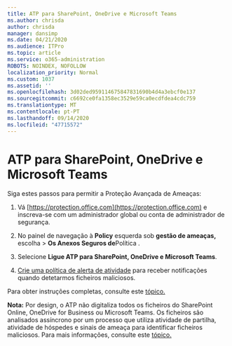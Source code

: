 ```yaml
---
title: ATP para SharePoint, OneDrive e Microsoft Teams
ms.author: chrisda
author: chrisda
manager: dansimp
ms.date: 04/21/2020
ms.audience: ITPro
ms.topic: article
ms.service: o365-administration
ROBOTS: NOINDEX, NOFOLLOW
localization_priority: Normal
ms.custom: 1037
ms.assetid: ''
ms.openlocfilehash: 3d02ded959114675847831690b4d4a3ebcf0e137
ms.sourcegitcommit: c6692ce0fa1358ec3529e59ca0ecdfdea4cdc759
ms.translationtype: MT
ms.contentlocale: pt-PT
ms.lasthandoff: 09/14/2020
ms.locfileid: "47715572"
---
```

# <a name="atp-for-sharepoint-onedrive-and-microsoft-teams"></a>ATP para SharePoint, OneDrive e Microsoft Teams

Siga estes passos para permitir a Proteção Avançada de Ameaças:

1. Vá [https://protection.office.com](https://protection.office.com) e inscreva-se com um administrador global ou conta de administrador de segurança.

2. No painel de navegação à **Policy** esquerda sob **gestão de ameaças,** escolha \> **Os Anexos Seguros de**Política .

3. Selecione **Ligue ATP para SharePoint, OneDrive e Microsoft Teams**.

4. [Crie uma política de alerta de atividade](https://docs.microsoft.com/microsoft-365/compliance/create-activity-alerts) para receber notificações quando detetarmos ficheiros maliciosos.

Para obter instruções completas, consulte este [tópico.](https://docs.microsoft.com/microsoft-365/security/office-365-security/turn-on-atp-for-spo-odb-and-teams)

**Nota:** Por design, o ATP não digitaliza todos os ficheiros do SharePoint Online, OneDrive for Business ou Microsoft Teams. Os ficheiros são analisados assíncrono por um processo que utiliza atividade de partilha, atividade de hóspedes e sinais de ameaça para identificar ficheiros maliciosos. Para mais informações, consulte este [tópico.](https://docs.microsoft.com/microsoft-365/security/office-365-security/atp-for-spo-odb-and-teams)
